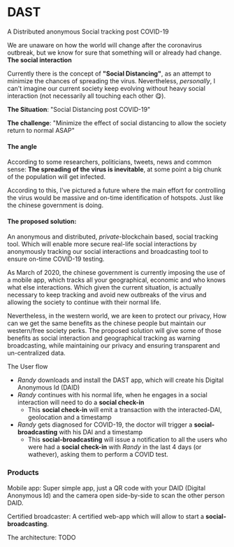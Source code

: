 # DAST

A Distributed anonymous Social tracking post COVID-19

We are unaware on how the world will change after the coronavirus outbreak, but we know for sure that something will or already had change. **The social interaction**

Currently there is the concept of **"Social Distancing"**, as an attempt to minimize the chances of spreading the virus. Nevertheless, *personally*, I can't imagine our current society
keep evolving without heavy social interaction (not necessarily all touching each other 😋).

**The Situation**: "Social Distancing post COVID-19"

**The challenge**: "Minimize the effect of social distancing to allow the society return to normal ASAP"

#### The angle
According to some researchers, politicians, tweets, news and common sense: **The spreading of the virus is inevitable**, at some point a big chunk of the population will get infected.

According to this, I've pictured a future where the main effort for controlling the virus would be massive and on-time identification of hotspots. Just like the chinese government is doing.

#### The proposed solution:
An anonymous and  distributed, *private*-blockchain based, social tracking tool. Which will enable more secure real-life social interactions by anonymously tracking our social interactions and broadcasting tool to ensure on-time COVID-19 testing.

As March of 2020, the chinese government is currently imposing the use of a mobile app, which tracks all your geographical, economic and who knows what else interactions.
Which given the current situation, is actually necessary to keep tracking and avoid new outbreaks of the virus and allowing the society to continue with their normal life.

Nevertheless, in the western world, we are keen to protect our privacy, How can we get the same benefits as the chinese people but maintain our western/free society perks.
The proposed solution will give some of those benefits as social interaction and geographical tracking as warning broadcasting, while maintaining our privacy and ensuring transparent and un-centralized data.

The User flow
* *Randy* downloads and install the DAST app, which will create his Digital Anonymous Id (DAID)
* *Randy* continues with his normal life, when he engages in a social interaction will need to do a **social check-in**
  * This **social check-in** will emit a transaction with the interacted-DAI, geolocation and a timestamp
* *Randy* gets diagnosed for COVID-19, the doctor will trigger a **social-broadcasting** with his DAI and a timestamp
  * This **social-broadcasting** will issue a notification to all the users who were had a **social check-in** with *Randy* in the last 4 days (or wathever),
  asking them to perform a COVID test.

### Products
Mobile app:
Super simple app, just a QR code with your DAID (Digital Anonymous Id) and the camera open side-by-side to scan the other person DAID.

Certified broadcaster:
A certified web-app which will allow to start a **social-broadcasting**.

The architecture:
TODO
